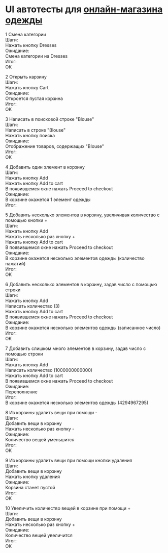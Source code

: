 # UI автотесты для [онлайн-магазина одежды](http://automationpractice.com/index.php)

1 Смена категории\
Шаги:\
Нажать кнопку Dresses\
Ожидание:\
Смена категории на Dresses\
Итог:\
ОК

2 Открыть карзину\
Шаги:\
Нажать кнопку Cart\
Ожидание:\
Откроется пустая корзина\
Итог:\
ОК

3 Написать в поисковой строке "Blouse"\
Шаги:\
Написать в строке "Blouse"\
Нажать кнопку поиска\
Ожидание:\
Отображение товаров, содержащих "Blouse"\
Итог:\
ОК

4 Добавить один элемент в корзину\
Шаги:\
Нажать кнопку Add\
Нажать кнопку Add to cart\
В появившемся окне нажать Proceed to checkout\
Ожидание:\
В корзине окажется 1 элемент одежды\
Итог:

5 Добавить несколько элементов в корзину, увеличивая количество с помощью кнопки +\
Шаги:\
Нажать кнопку Add\
Нажать несколько раз кнопку +\
Нажать кнопку Add to cart\
В появившемся окне нажать Proceed to checkout\
Ожидание:\
В корзине окажется несколько элементов одежды (количество нажатий)\
Итог:\
ОК


6 Добавить несколько элементов в корзину, задав число с помощью строки\
Шаги:\
Нажать кнопку Add\
Написать количество (3)\
Нажать кнопку Add to cart\
В появившемся окне нажать Proceed to checkout\
Ожидание:\
В корзине окажется несколько элементов одежды (записанное число)\
Итог:\
ОК

7 Добавить слишком много элементов в корзину, задав число с помощью строки\
Шаги:\
Нажать кнопку Add\
Написать количество (1000000000000)\
Нажать кнопку Add to cart\
В появившемся окне нажать Proceed to checkout\
Ожидание:\
Переполнение\
Итог:\
В корзине окажется несколько элементов одежды (4294967295)

8 Из корзины удалить вещи при помощи -\
Шаги:\
Добавить вещи в корзину\
Нажать несколько раз кнопку -\
Ожидание:\
Количество вещей уменьшится\
Итог:\
ОК

9 Из корзины удалить вещи при помощи кнопки удаления\
Шаги:\
Добавить вещи в корзину\
Нажать кнопку удаления\
Ожидание:\
Корзина станет пустой\
Итог:\
ОК

10 Увеличить количество вещей в корзине при помощи +\
Шаги:\
Добавить вещи в корзину\
Нажать несколько раз кнопку +\
Ожидание:\
Количество вещей увеличится\
Итог:\
ОК
